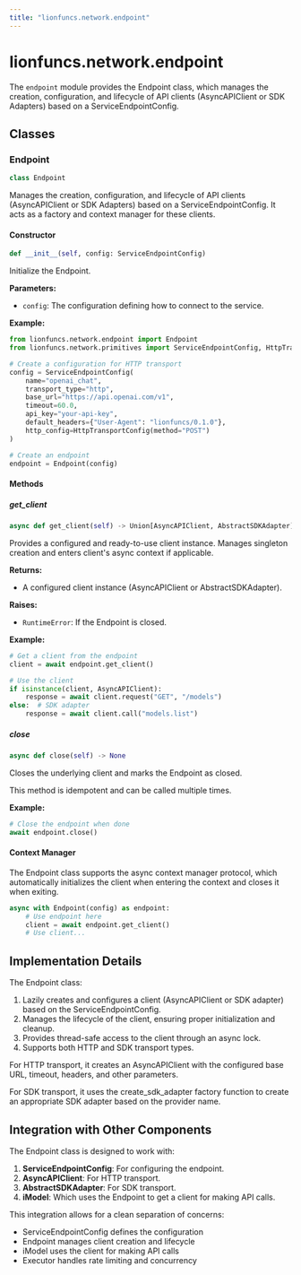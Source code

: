 ```yaml
---
title: "lionfuncs.network.endpoint"
---
```


# lionfuncs.network.endpoint

The `endpoint` module provides the Endpoint class, which manages the creation, configuration, and lifecycle of API clients (AsyncAPIClient or SDK Adapters) based on a ServiceEndpointConfig.

## Classes

### Endpoint

```python
class Endpoint
```

Manages the creation, configuration, and lifecycle of API clients (AsyncAPIClient or SDK Adapters) based on a ServiceEndpointConfig. It acts as a factory and context manager for these clients.

#### Constructor

```python
def __init__(self, config: ServiceEndpointConfig)
```

Initialize the Endpoint.

**Parameters:**

- `config`: The configuration defining how to connect to the service.

**Example:**

```python
from lionfuncs.network.endpoint import Endpoint
from lionfuncs.network.primitives import ServiceEndpointConfig, HttpTransportConfig

# Create a configuration for HTTP transport
config = ServiceEndpointConfig(
    name="openai_chat",
    transport_type="http",
    base_url="https://api.openai.com/v1",
    timeout=60.0,
    api_key="your-api-key",
    default_headers={"User-Agent": "lionfuncs/0.1.0"},
    http_config=HttpTransportConfig(method="POST")
)

# Create an endpoint
endpoint = Endpoint(config)
```

#### Methods

##### get_client

```python
async def get_client(self) -> Union[AsyncAPIClient, AbstractSDKAdapter]
```

Provides a configured and ready-to-use client instance. Manages singleton creation and enters client's async context if applicable.

**Returns:**

- A configured client instance (AsyncAPIClient or AbstractSDKAdapter).

**Raises:**

- `RuntimeError`: If the Endpoint is closed.

**Example:**

```python
# Get a client from the endpoint
client = await endpoint.get_client()

# Use the client
if isinstance(client, AsyncAPIClient):
    response = await client.request("GET", "/models")
else:  # SDK adapter
    response = await client.call("models.list")
```

##### close

```python
async def close(self) -> None
```

Closes the underlying client and marks the Endpoint as closed.

This method is idempotent and can be called multiple times.

**Example:**

```python
# Close the endpoint when done
await endpoint.close()
```

#### Context Manager

The Endpoint class supports the async context manager protocol, which automatically initializes the client when entering the context and closes it when exiting.

```python
async with Endpoint(config) as endpoint:
    # Use endpoint here
    client = await endpoint.get_client()
    # Use client...
```

## Implementation Details

The Endpoint class:

1. Lazily creates and configures a client (AsyncAPIClient or SDK adapter) based on the ServiceEndpointConfig.
2. Manages the lifecycle of the client, ensuring proper initialization and cleanup.
3. Provides thread-safe access to the client through an async lock.
4. Supports both HTTP and SDK transport types.

For HTTP transport, it creates an AsyncAPIClient with the configured base URL, timeout, headers, and other parameters.

For SDK transport, it uses the create_sdk_adapter factory function to create an appropriate SDK adapter based on the provider name.

## Integration with Other Components

The Endpoint class is designed to work with:

1. **ServiceEndpointConfig**: For configuring the endpoint.
2. **AsyncAPIClient**: For HTTP transport.
3. **AbstractSDKAdapter**: For SDK transport.
4. **iModel**: Which uses the Endpoint to get a client for making API calls.

This integration allows for a clean separation of concerns:
- ServiceEndpointConfig defines the configuration
- Endpoint manages client creation and lifecycle
- iModel uses the client for making API calls
- Executor handles rate limiting and concurrency